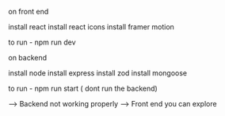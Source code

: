 on front end

install react
install react icons
install framer motion

to run - npm run dev


on backend

install node
install express
install zod
install mongoose

to run - npm run start ( dont run the backend)


--> Backend not working properly
--> Front end you can explore 
